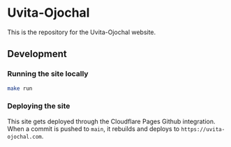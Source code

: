 # Uvita-Ojochal

This is the repository for the Uvita-Ojochal website.

## Development

### Running the site locally

```bash
make run
```

### Deploying the site

This site gets deployed through the Cloudflare Pages Github integration. When a commit is pushed to `main`, it rebuilds and deploys to `https://uvita-ojochal.com`.
